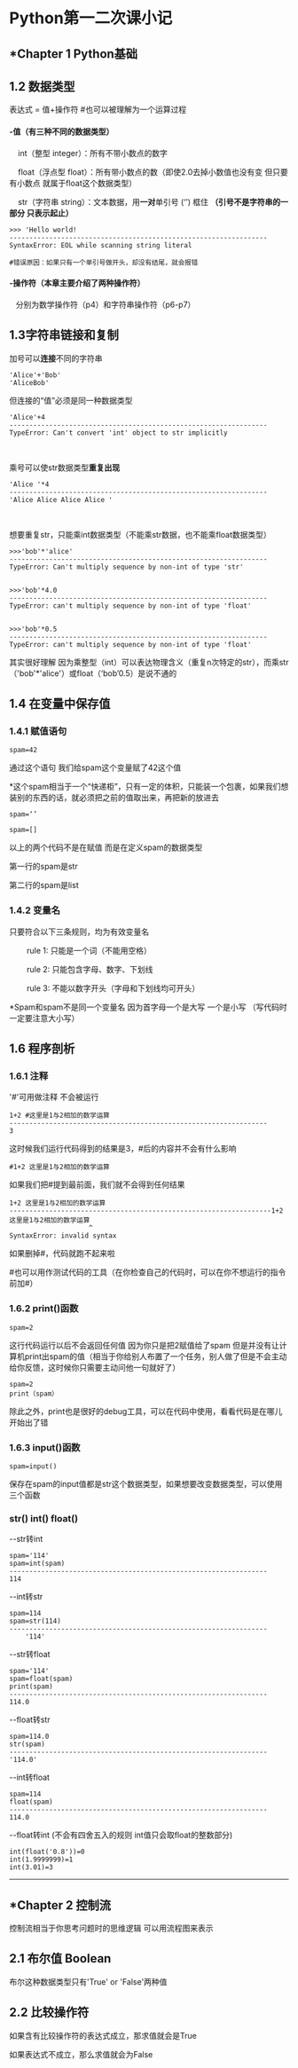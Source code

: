 # Python第一二次课小记



## *Chapter 1 Python基础

## 1.2 数据类型

表达式 = 值+操作符   #也可以被理解为一个运算过程

#### -值（有三种不同的数据类型）

&#160;&#160;&#160;&#160;int（整型 integer）：所有不带小数点的数字

&#160;&#160;&#160;&#160;float（浮点型 float）：所有带小数点的数（即使2.0去掉小数值也没有变 但只要有小数点 就属于float这个数据类型）

&#160;&#160;&#160;&#160;str（字符串 string）：文本数据，用**一对**单引号 (‘’) 框住 **（引号不是字符串的一部分 只表示起止）**

```
>>> 'Hello world! 
-----------------------------------------------------------------
SyntaxError: EOL while scanning string literal

#错误原因：如果只有一个单引号做开头，却没有结尾，就会报错
```

#### -操作符（本章主要介绍了两种操作符）

&#160;&#160;&#160;分别为数学操作符（p4）和字符串操作符（p6-p7）		



## 1.3字符串链接和复制

加号可以**连接**不同的字符串

```
'Alice'+'Bob'
'AliceBob'
```

但连接的“值”必须是同一种数据类型

```
'Alice'+4
-----------------------------------------------------------------
TypeError: Can't convert 'int' object to str implicitly
```

​		

乘号可以使str数据类型**重复出现**

```
'Alice '*4
-----------------------------------------------------------------
'Alice Alice Alice Alice '
```

​		

想要重复str，只能乘int数据类型（不能乘str数据，也不能乘float数据类型）

```
>>>'bob'*'alice'
-----------------------------------------------------------------TypeError: Can't multiply sequence by non-int of type 'str'


>>>'bob'*4.0
-----------------------------------------------------------------
TypeError: can't multiply sequence by non-int of type 'float'


>>>'bob'*0.5
-----------------------------------------------------------------
TypeError: can't multiply sequence by non-int of type 'float'
```

其实很好理解 因为乘整型（int）可以表达物理含义（重复n次特定的str），而乘str（'bob'*'alice'）或float（‘bob’0.5）是说不通的			



## 1.4 在变量中保存值

### 1.4.1 赋值语句

```
spam=42
```

通过这个语句 我们给spam这个变量赋了42这个值 

*这个spam相当于一个“快递柜”，只有一定的体积，只能装一个包裹，如果我们想装别的东西的话，就必须把之前的值取出来，再把新的放进去

```
spam=‘’
```

```
spam=[]
```

以上的两个代码不是在赋值 而是在定义spam的数据类型

第一行的spam是str

第二行的spam是list		

### 		

### 1.4.2 变量名

只要符合以下三条规则，均为有效变量名

&#160;&#160;&#160;&#160;&#160;&#160;&#160;&#160;rule 1: 只能是一个词（不能用空格）

&#160;&#160;&#160;&#160;&#160;&#160;&#160;&#160;rule 2: 只能包含字母、数字、下划线

&#160;&#160;&#160;&#160;&#160;&#160;&#160;&#160;rule 3: 不能以数字开头（字母和下划线均可开头）

*Spam和spam不是同一个变量名 因为首字母一个是大写 一个是小写 （写代码时一定要注意大小写）



## 1.6 程序剖析

### 1.6.1 注释

'#'可用做注释 不会被运行

```
1+2 #这里是1与2相加的数学运算
-----------------------------------------------------------------
3
```

这时候我们运行代码得到的结果是3，#后的内容并不会有什么影响

```
#1+2 这里是1与2相加的数学运算
```

如果我们把#提到最前面，我们就不会得到任何结果		

```
1+2 这里是1与2相加的数学运算
------------------------------------------------------------------1+2 这里是1与2相加的数学运算
                    ^
SyntaxError: invalid syntax
```

如果删掉#，代码就跑不起来啦

#也可以用作测试代码的工具（在你检查自己的代码时，可以在你不想运行的指令前加#）		



### 1.6.2 print()函数

```
spam=2
```

这行代码运行以后不会返回任何值 因为你只是把2赋值给了spam 但是并没有让计算机print出spam的值（相当于你给别人布置了一个任务，别人做了但是不会主动给你反馈，这时候你只需要主动问他一句就好了）

```
spam=2
print（spam）
```

除此之外，print也是很好的debug工具，可以在代码中使用，看看代码是在哪儿开始出了错

### 1.6.3 input()函数

```
spam=input()
```

保存在spam的input值都是str这个数据类型，如果想要改变数据类型，可以使用三个函数

### str() int() float()

--str转int

```
spam='114'    
spam=int(spam)
-----------------------------------------------------------------
114
```

--int转str

```
spam=114
spam=str(114)
-----------------------------------------------------------------
	'114'
```

--str转float

```
spam='114'
spam=float(spam)
print(spam)
-----------------------------------------------------------------
114.0 
```

--float转str

```
spam=114.0
str(spam)
-----------------------------------------------------------------
'114.0'
```

--int转float

```
spam=114
float(spam)
-----------------------------------------------------------------
114.0 
```

--float转int (不会有四舍五入的规则 int值只会取float的整数部分)

```
int(float('0.8'))=0
int(1.9999999)=1
int(3.01)=3
```



---

## *Chapter 2 控制流

控制流相当于你思考问题时的思维逻辑 可以用流程图来表示

## 2.1 布尔值 Boolean

布尔这种数据类型只有'True' or 'False'两种值

## 2.2 比较操作符

如果含有比较操作符的表达式成立，那求值就会是True

如果表达式不成立，那么求值就会为False

